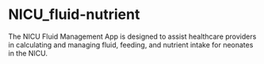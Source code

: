 # NICU_fluid-nutrient
The NICU Fluid Management App is designed to assist healthcare providers in calculating and managing fluid, feeding, and nutrient intake for neonates in the NICU. 

